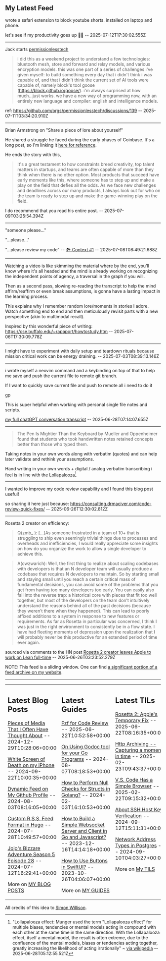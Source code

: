 ## My Latest Feed

<!-- feed starts -->
wrote a safari extension to block youtube shorts. installed on laptop and phone.

let's see if my productivity goes up 🤞🏻  -- 2025-07-12T17:30:02.555Z

---

Jack starts [permissionlesstech](https://github.com/permissionlesstech)

> i did this as a weekend project to understand a few technologies: bluetooth mesh, store and forward and relay models, and various encryption models. this was one part of a series of challenges i've given myself: to build something every day that i didn't think i was capable of, and that i didn't think the current set of AI tools were capable of, namely block's tool goose (https://block.github.io/goose/). i'm always surprised at how much...just works. we have a new way of programming now, with an entirely new language and compiler: english and intelligence models.

ref: https://github.com/orgs/permissionlesstech/discussions/139  -- 2025-07-11T03:34:20.910Z

---

Brian Armstrong on "Share a piece of lore about yourself"

He shared  a struggle he faced during the early phases of Coinbase. It's a long post, so I'm linking it [here for reference](https://x.com/brian_armstrong/status/1942673835381383289).

He ends the story with this,

>  It's a great testament to how constraints breed creativity, top talent matters in startups, and teams are often capable of more than they think when there is no other option.
> Most products that succeed have early moments like this, where someone has to step up and make a play on the field that defies all the odds. As we face new challenges and deadlines across our many products, I always look out for who on the team is ready to step up and make the game-winning play on the field.

I do recommend that you read his entire post.  -- 2025-07-09T03:25:54.394Z

---

"someone please..."

"...please..."

"...please review my code" -- [🏞️ Context #1](https://cpx.tnvmadhav.me/content/image/content-images/image_FZZ6uNn.png) -- 2025-07-08T08:49:21.688Z

---

Watching a video is like skimming the material where by the end, you'll know where it's all headed and the mind is already working on recognizing the independent points of agency, a traversal in the graph if you will.


Then as a second pass, slowing re-reading the transcript to help the mind affirm/reaffirm or even break assumptions, is gonna have a lasting impact in the learning process.


This explains why I remember random lore/moments in stories I adore. Watch something end to end and then meticulously revisit parts with a new perspective (akin to multimodal recall).


Inspired by this wonderful piece of writing: https://cse.buffalo.edu/~rapaport/howtostudy.htm  -- 2025-07-06T17:30:09.778Z

---

I might have to experiment with daily setup and teardown rituals because mission critical work can be energy draining.  -- 2025-07-03T08:39:13.146Z

---

i wrote myself a neovim command and a keybinding on top of that to help me save and push the current file to remote git branch.

If I want to quickly save current file and push to remote all i need to do it

<Leader>gp

This is super helpful when working with personal single file notes and scripts.

[my full chatGPT conversation transcript](https://bagel.ink/c/V5l6Y8)  -- 2025-06-28T07:14:07.655Z

---

>  The Pen Is Mightier Than the Keyboard by Mueller and Oppenheimer found that students who took handwritten notes retained concepts better than those who typed them. 

Taking notes in your own words along with verbatim (quotes) and can help later validate and rethink your assumptions.

Hand writing in your own words + digital / analog verbatim transcribing i feel is in line with the Lollapalooza[^1]


[^1]: "Lollapalooza effect: Munger used the term "Lollapalooza effect" for multiple biases, tendencies or mental models acting in compound with each other at the same time in the same direction. With the Lollapalooza effect, itself a mental model, the result is often extreme, due to the confluence of the mental models, biases or tendencies acting together, greatly increasing the likelihood of acting irrationally" ~ [via wikipedia](https://en.wikipedia.org/wiki/Charlie_Munger)  -- 2025-06-28T05:12:55.521Z

---

I wanted to improve my code review capability and I found this blog post useful!

so sharing it here just because:
https://consulting.drmaciver.com/code-review-quick-fixes/  -- 2025-06-26T12:30:02.812Z

---

Rosetta 2 creator on efficiency:

> Q(zmb_ ): [...]As someone frustrated in a team of 10+ that is struggling to ship even seemingly trivial things due to processes and overheads and inefficiencies, I would really appreciate some insights on how do you organize the work to allow a single developer to achieve this.

> A(cwzwarich): Well, the first thing to realize about scaling codebases with developers is that an N developer team will usually produce a codebase that requires N developers to maintain. So by starting small and staying small until you reach a certain critical mass of fundamental decisions, you can avoid some of the problems that you get from having too many developers too early. You can easily also fall into the reverse trap: a historical core with pieces that fit too well together, but most of the developers on the team don’t intuitively understand the reasons behind all of the past decisions (because they weren’t there when they happened). This can lead to poorly affixed additions to a system in response to new features or requirements.
As far as Rosetta in particular was concerned, I think I was just in the right environment to consistently be in a flow state. I have had fleeting moments of depression upon the realization that I will probably never be this productive for an extended period of time ever again.


sourced via comments to the HN post [Rosetta 2 creator leaves Apple to work on Lean full-time](https://news.ycombinator.com/item?id=42483895)  -- 2025-06-26T03:23:52.279Z
<!-- feed ends -->

NOTE: This feed is a sliding window. One can find [a significant portion of a feed archive on my website](https://tnvmadhav.me/feed/).

---


<table><tr><td valign="top" width="33%">

## Latest Blog Posts

<!-- blog starts -->
[Pieces of Media That I Often Have Thought About](https://tnvmadhav.me/blog/pieces-of-media-that-i-often-have-thought-about/) -- 2024-12-29T10:28:06+00:00

[White Screen of Death on my iPhone](https://tnvmadhav.me/blog/white-screen-of-death-on-my-iphone/) -- 2024-09-22T10:00:35+00:00

[Dynamic Feed on My Github Profile](https://tnvmadhav.me/blog/dynamic-feed-on-my-github-profile/) -- 2024-08-03T08:16:05+00:00

[Custom R.S.S. Feed Format in Hugo](https://tnvmadhav.me/blog/custom-rss-feed-format-in-hugo/) -- 2024-07-28T10:49:57+00:00

[Jojo's Bizzare Adventure Season 5 Episode 28](https://tnvmadhav.me/blog/jojos-bizzare-adventure-season-5-episode-28/) -- 2024-07-12T16:29:41+00:00

More on [MY BLOG POSTS](https://tnvmadhav.me/blog/)
<!-- blog ends -->

</td><td valign="top" width="34%">

## Latest Guides

<!-- guide starts -->
[Fzf for Code Review](https://tnvmadhav.me/guides/fzf-for-code-review/) -- 2025-06-22T10:52:58+00:00

[On Using Godoc tool for your Go Programs](https://tnvmadhav.me/guides/on-using-godoc-tool/) -- 2024-08-07T08:18:53+00:00

[How to Perform Null Checks for Structs in Golang?](https://tnvmadhav.me/guides/how-to-perform-null-checks-for-structs-in-golang/) -- 2024-02-03T16:10:53+00:00

[How to Build a Simple Websocket Server and Client in Go and Javascript?](https://tnvmadhav.me/guides/how-to-build-a-simple-websocket-server-and-client-in-go/) -- 2023-12-16T14:14:18+00:00

[How to Use Buttons in SwiftUI?](https://tnvmadhav.me/guides/how-to-use-buttons-in-swiftui/) -- 2023-10-26T04:06:07+00:00

More on [MY GUIDES](https://tnvmadhav.me/guides/)
<!-- guide ends -->

</td><td valign="top" width="33%">

## Latest TILs

<!-- til starts -->
[Rosetta 2: Apple's Temporary Fix](https://tnvmadhav.me/til/rosetta-2/) -- 2025-06-22T08:16:35+00:00

[Http Archiving -- Capturing a moment in time](https://tnvmadhav.me/til/http-archiving/) -- 2025-02-23T09:43:37+00:00

[V.S. Code Has a Simple Browser](https://tnvmadhav.me/til/vscode-has-a-simple-browser/) -- 2025-02-22T09:15:32+00:00

[About SSH Host Key Verification](https://tnvmadhav.me/til/ssh-host-key-verification/) -- 2024-09-12T15:11:31+00:00

[Network Address Types in Postgres](https://tnvmadhav.me/til/network-address-types-in-postgres/) -- 2024-09-10T04:03:27+00:00

More on [My TILS](https://tnvmadhav.me/til/)
<!-- til ends -->

</td></tr></table>


All credits of this idea to [Simon Willison](https://github.com/simonw/simonw/).
